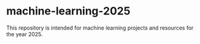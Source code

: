 # machine-learning-2025

This repository is intended for machine learning projects and resources for the year 2025.

